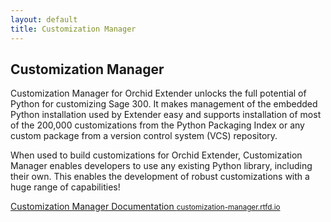 ```yaml
---
layout: default
title: Customization Manager
---
```


## Customization Manager

Customization Manager for Orchid Extender unlocks the full potential of Python
for customizing Sage 300.  It makes management of the embedded Python
installation used by Extender easy and supports installation of most of the
200,000 customizations from the Python Packaging Index or any custom
package from a version control system (VCS) repository.

When used to build customizations for Orchid Extender, Customization Manager
enables developers to use any existing Python library, including their own.
This enables the development of robust customizations with a huge range
of capabilities!

<p class="view">
    <a href="https://customization-manager.rtfd.io">
        Customization Manager Documentation
        <small>customization-manager.rtfd.io</small></a>
</p>
